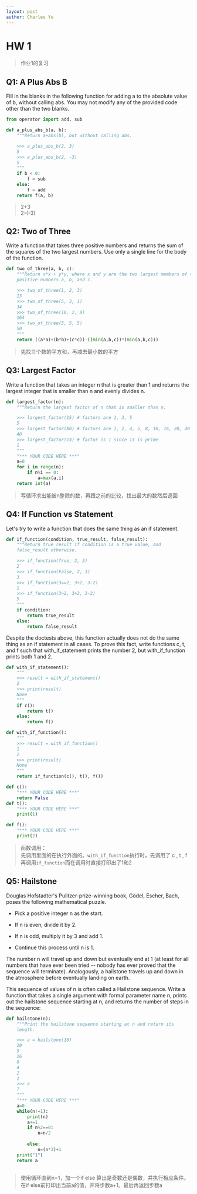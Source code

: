 ```yaml
---
layout: post
author: Charles Yu
---
```


# HW 1 
> 作业1的复习

## Q1: A Plus Abs B 


Fill in the blanks in the following function for adding a to the absolute value of b, without calling abs. You may not modify any of the provided code other than the two blanks.


```python
from operator import add, sub

def a_plus_abs_b(a, b):
    """Return a+abs(b), but without calling abs.

    >>> a_plus_abs_b(2, 3)
    5
    >>> a_plus_abs_b(2, -3)
    5
    """
    if b < 0:
        f = sub
    else:
        f = add
    return f(a, b)
```

>2+3   
2-(-3)
 
## Q2: Two of Three
Write a function that takes three positive numbers and returns the sum of the squares of the two largest numbers. Use only a single line for the body of the function.
```python
def two_of_three(a, b, c):
    """Return x*x + y*y, where x and y are the two largest members of the
    positive numbers a, b, and c.

    >>> two_of_three(1, 2, 3)
    13
    >>> two_of_three(5, 3, 1)
    34
    >>> two_of_three(10, 2, 8)
    164
    >>> two_of_three(5, 5, 5)
    50
    """
    return ((a*a)+(b*b)+(c*c))-((min(a,b,c))*(min(a,b,c)))
```
>先找三个数的平方和，再减去最小数的平方
## Q3: Largest Factor
Write a function that takes an integer n that is greater than 1 and returns the largest integer that is smaller than n and evenly divides n.

```python
def largest_factor(n):
    """Return the largest factor of n that is smaller than n.

    >>> largest_factor(15) # factors are 1, 3, 5
    5
    >>> largest_factor(80) # factors are 1, 2, 4, 5, 8, 10, 16, 20, 40
    40
    >>> largest_factor(13) # factor is 1 since 13 is prime
    1
    """
    "*** YOUR CODE HERE ***"
    a=0
    for i in range(n):
        if n%i == 0:
            a=max(a,i)
    return int(a)  

```
>写循环求出能被n整除的数，再跟之前的比较，找出最大的数然后返回

## Q4: If Function vs Statement
Let's try to write a function that does the same thing as an if statement.

```python
def if_function(condition, true_result, false_result):
    """Return true_result if condition is a true value, and
    false_result otherwise.

    >>> if_function(True, 2, 3)
    2
    >>> if_function(False, 2, 3)
    3
    >>> if_function(3==2, 3+2, 3-2)
    1
    >>> if_function(3>2, 3+2, 3-2)
    5
    """
    if condition:
        return true_result
    else:
        return false_result
```
Despite the doctests above, this function actually does not do the same thing as an if statement in all cases. To prove this fact, write functions c, t, and f such that with_if_statement prints the number 2, but with_if_function prints both 1 and 2.
```python
def with_if_statement():
    """
    >>> result = with_if_statement()
    2
    >>> print(result)
    None
    """
    if c():
        return t()
    else:
        return f()

def with_if_function():
    """
    >>> result = with_if_function()
    1
    2
    >>> print(result)
    None
    """
    return if_function(c(), t(), f())

def c():
    "*** YOUR CODE HERE ***"
    return False
def t():
    "*** YOUR CODE HERE ***"
    print(1)

def f():
    "*** YOUR CODE HERE ***"
    print(2)


```
>函数调用：  
>先调用里面的在执行外面的。`with_if_function`执行时，先调用了 c , t , f  再调用`if_function`而在调用时直接打印出了1和2


## Q5: Hailstone
Douglas Hofstadter's Pulitzer-prize-winning book, Gödel, Escher, Bach, poses the following mathematical puzzle.

+ Pick a positive integer n as the start.

+ If n is even, divide it by 2.

+ If n is odd, multiply it by 3 and add 1.

+ Continue this process until n is 1.

The number n will travel up and down but eventually end at 1 (at least for all numbers that have ever been tried -- nobody has ever proved that the sequence will terminate). Analogously, a hailstone travels up and down in the atmosphere before eventually landing on earth.

This sequence of values of n is often called a Hailstone sequence. Write a function that takes a single argument with formal parameter name n, prints out the hailstone sequence starting at n, and returns the number of steps in the sequence:
```python
def hailstone(n):
    """Print the hailstone sequence starting at n and return its
    length.

    >>> a = hailstone(10)
    10
    5
    16
    8
    4
    2
    1
    >>> a
    7
    """
    "*** YOUR CODE HERE ***"
    a=0
    while(n!=1):
        print(n)
        a+=1
        if n%2==0:
            n=n/2
            
        else:
            n=(n*3)+1
    print("1")
    return a
    

```
>使用循环直到n=1，加一个if else 算出是奇数还是偶数，并执行相应条件。在if else前打印出当前a的值，并将步数a+1。最后再返回步数a